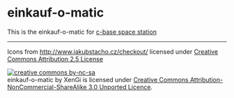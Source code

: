 einkauf-o-matic
===============

This is the einkauf-o-matic for [c-base space station](http://c-base.org/)

---

Icons from http://www.jakubstacho.cz/checkout/ licensed under [Creative Commons Attribution 2.5 License](http://creativecommons.org/licenses/by/2.5/)

[![creative commons by-nc-sa][by-nc-sa]](http://creativecommons.org/licenses/by-nc-sa/3.0/deed)  
einkauf-o-matic by XenGi is licensed under [Creative Commons Attribution-NonCommercial-ShareAlike 3.0 Unported Licence](http://creativecommons.org/licenses/by-nc-sa/3.0/deed).

[by-nc-sa]: http://i.creativecommons.org/l/by-nc-sa/3.0/88x31.png "Creative Commons Licence"
